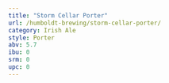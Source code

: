 ```yaml
---
title: "Storm Cellar Porter"
url: /humboldt-brewing/storm-cellar-porter/
category: Irish Ale
style: Porter
abv: 5.7
ibu: 0
srm: 0
upc: 0
---
```


